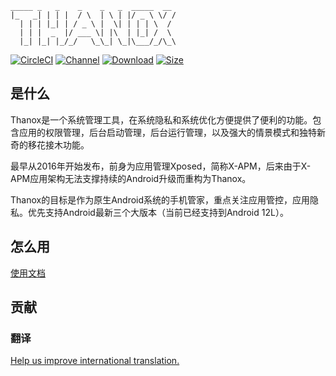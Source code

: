 ```
_____ _   _    _    _   _  _____  __
|_   _| | | |  / \  | \ | |/ _ \ \/ /
  | | | |_| | / _ \ |  \| | | | \  /
  | | |  _  |/ ___ \| |\  | |_| /  \
  |_| |_| |_/_/   \_\_| \_|\___/_/\_\
```

[![CircleCI](https://circleci.com/gh/Tornaco/Thanox/tree/master.svg?style=svg)](https://circleci.com/gh/Tornaco/Thanox/tree/master)
[![Channel](https://img.shields.io/badge/Follow-Telegram-blue.svg?logo=telegram)](https://t.me/thanox_mod)
[![Download](https://img.shields.io/github/downloads/tornaco/thanox/total)](https://github.com/Tornaco/Thanox/releases)
[![Size](https://img.shields.io/github/languages/code-size/tornaco/thanox)](https://github.com/Tornaco/Thanox)

## 是什么
Thanox是一个系统管理工具，在系统隐私和系统优化方便提供了便利的功能。包含应用的权限管理，后台启动管理，后台运行管理，以及强大的情景模式和独特新奇的移花接木功能。

最早从2016年开始发布，前身为应用管理Xposed，简称X-APM，后来由于X-APM应用架构无法支撑持续的Android升级而重构为Thanox。

Thanox的目标是作为原生Android系统的手机管家，重点关注应用管控，应用隐私。优先支持Android最新三个大版本（当前已经支持到Android 12L）。

## 怎么用

[使用文档](https://tornaco.github.io/Thanox/)

## 贡献

### 翻译

[Help us improve international translation.](https://github.com/Tornaco/Thanox/blob/docs/doc_src/github/Translate.md)

